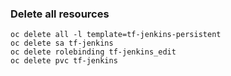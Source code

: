 

### Delete all resources

```
oc delete all -l template=tf-jenkins-persistent
oc delete sa tf-jenkins
oc delete rolebinding tf-jenkins_edit
oc delete pvc tf-jenkins
```

